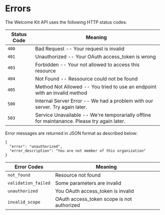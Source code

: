 # Errors

The Welcome Kit API uses the following HTTP status codes:

Status Code | Meaning
---------- | -------
`400` | Bad Request -- Your request is invalid
`401` | Unauthorized -- Your OAuth access_token is wrong
`403` | Forbidden -- Your not allowed to access this resource
`404` | Not Found -- Ressource could not be found
`405` | Method Not Allowed -- You tried to use an endpoint with an invalid method
`500` | Internal Server Error -- We had a problem with our server. Try again later.
`503` | Service Unavailable -- We're temporarially offline for maintanance. Please try again later.

Error messages are returned in JSON format as described below:

```
{
  "error": "unauthorized",
  "error_description": "You are not member of this organization"
}
```

Error Codes | Meaning
------------|--------
`not_found` | Resource not found
`validation_failed` | Some parameters are invalid
`unauthorized` | You OAuth access_token is invalid
`invalid_scope` | OAuth access_token scope is not authorized
